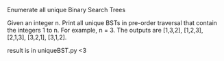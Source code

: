 Enumerate all unique Binary Search Trees

Given an integer n. Print all unique BSTs in pre-order traversal that contain the integers 1 to n.
For example, n = 3. The outputs are [1,3,2], [1,2,3], [2,1,3], [3,2,1], [3,1,2].

result is in uniqueBST.py <3
